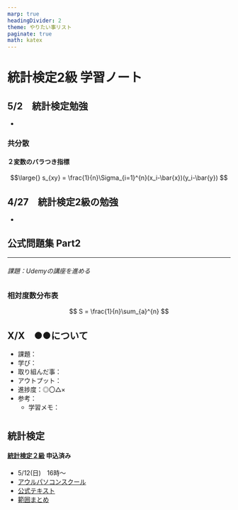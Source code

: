 ```yaml
---
marp: true
headingDivider: 2
theme: やりたい事リスト
paginate: true
math: katex
---
```


# 統計検定2級 学習ノート

<!-- _class: title -->
<!-- _paginate: false -->

<!--
## X/X　●●について

- 課題：
- 学び：
- 取り組んだ事：
- アウトプット：
- 進捗度：◎〇△×
- 参考：
  - 学習メモ：

###### まとめ

-
-->

## 5/2　統計検定勉強

-

### 共分散

#### ２変数のバラつき指標

$$\large{}
s_{xy} = \frac{1}{n}\Sigma_{i=1}^{n}(x_i-\bar{x})(y_i-\bar{y})
$$



## 4/27　統計検定2級の勉強

-

## 公式問題集 Part2

---

###### 課題：Udemyの講座を進める

### 相対度数分布表

$$
S = \frac{1}{n}\sum_{a}^{n}
$$


## X/X　●●について

- 課題：
- 学び：
- 取り組んだ事：
- アウトプット：
- 進捗度：◎〇△×
- 参考：
  - 学習メモ：

#

## 統計検定

#### [統計検定２級](https://www.toukei-kentei.jp/exam/grade2/) 申込済み

- 5/12(日)　16時～
- [アウルパソコンスクール](https://owlict.com/access/)
- [公式テキスト](http://www.tokyo-tosho.co.jp/books/978-4-489-02227-2/)
- [範囲まとめ](https://docs.google.com/spreadsheets/d/1SAZrlL-pLj9jU5jKz49pKv12yL4lqzmSpo3_ODMyAwo/edit#gid=0)
